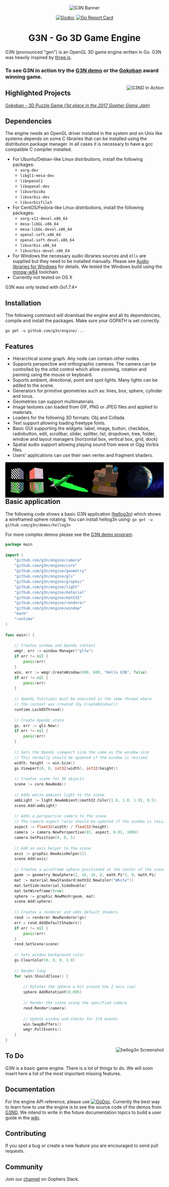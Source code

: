 
<p align="center"><img width="150" src="https://github.com/g3n/g3nd/blob/master/data/images/g3n_logo.png" alt="G3N Banner"/></p>
<p align="center">
  <a href="https://godoc.org/github.com/g3n/engine"><img src="https://godoc.org/github.com/g3n/engine?status.svg" alt="Godoc"></img></a>
  <a href="https://goreportcard.com/report/github.com/g3n/engine"><img src="https://goreportcard.com/badge/github.com/g3n/engine"  alt="Go Report Card"/></a>
</p>
<p><h1 align="center">G3N - Go 3D Game Engine</h1></p>

G3N (pronounced "gen") is an OpenGL 3D game engine written in Go.
G3N was heavily inspired by [three.js](https://threejs.org/).

### **To see G3N in action try the [G3N demo](https://github.com/g3n/g3nd) or the [Gokoban](https://github.com/danaugrs/gokoban) award winning game.**

<p align="center">
  <img style="float: right;" src="https://github.com/g3n/g3nd/blob/master/data/images/g3nd_screenshots.png" alt="G3ND In Action"/>
</p>

## Highlighted Projects

[Gokoban - 3D Puzzle Game (_1st place in the 2017 Gopher Game Jam_)](https://github.com/danaugrs/gokoban)

## Dependencies

The engine needs an OpenGL driver installed in the system and on Unix like systems
depends on some C libraries that can be installed using the distribution package manager.
In all cases it is necessary to have a gcc compatible C compiler installed.

* For Ubuntu/Debian-like Linux distributions, install the following packages:
  * `xorg-dev`
  * `libgl1-mesa-dev`
  * `libopenal1`
  * `libopenal-dev`
  * `libvorbis0a`
  * `libvorbis-dev`
  * `libvorbisfile3`
* For CentOS/Fedora-like Linux distributions, install the following packages:
  * `xorg-x11-devel.x86_64`
  * `mesa-libGL.x86_64`
  * `mesa-libGL-devel.x86_64`
  * `openal-soft.x86_64`
  * `openal-soft-devel.x86_64`
  * `libvorbis.x86_64`
  * `libvorbis-devel.x86_64`
* For Windows the necessary audio libraries sources and `dlls` are supplied but they need to be installed
  manually. Please see [Audio libraries for Windows](audio/windows) for details.
  We tested the Windows build using the [mingw-w64](https://mingw-w64.org) toolchain.
* Currently not tested on OS X

G3N was only tested with Go1.7.4+

## Installation

The following command will download the engine and all its dependencies, compile and
install the packages. Make sure your GOPATH is set correctly. 

`go get -u github.com/g3n/engine/...`

## Features

* Hierarchical scene graph. Any node can contain other nodes.
* Supports perspective and orthographic cameras. The camera can be controlled
  by the orbit control which allow zooming, rotation and panning using the mouse or keyboard.
* Suports ambient, directional, point and spot lights. Many lights can be added to the scene.
* Generators for primitive geometries such as: lines, box, sphere, cylinder and torus.
* Geometries can support multimaterials.
* Image textures can loaded from GIF, PNG or JPEG files and applied to materials.
* Loaders for the following 3D formats: Obj and Collada
* Text support allowing loading freetype fonts.
* Basic GUI supporting the widgets: label, image, button, checkbox, radiobutton,
  edit, scrollbar, slider, splitter, list, dropdown, tree, folder, window and layout managers
  (horizontal box, vertical box, grid, dock)
* Spatial audio support allowing playing sound from wave or Ogg Vorbis files.
* Users' applications can use their own vertex and fragment shaders.

<p align="center">
  <img style="float: right;" src="https://github.com/g3n/g3n.github.io/blob/master/g3n_banner_small.png" alt="G3N Banner"/>
</p>

## Basic application

The following code shows a basic G3N application 
([hellog3n](https://github.com/g3n/demos/tree/master/hellog3n))
which shows a wireframed sphere rotating.
You can install hellog3n using: `go get -u github.com/g3n/demos/hellog3n`

For more complex demos please see the [G3N demo program](https://github.com/g3n/g3nd).

```Go
package main

import (
	"github.com/g3n/engine/camera"
	"github.com/g3n/engine/core"
	"github.com/g3n/engine/geometry"
	"github.com/g3n/engine/gls"
	"github.com/g3n/engine/graphic"
	"github.com/g3n/engine/light"
	"github.com/g3n/engine/material"
	"github.com/g3n/engine/math32"
	"github.com/g3n/engine/renderer"
	"github.com/g3n/engine/window"
	"math"
	"runtime"
)

func main() {

	// Creates window and OpenGL context
	wmgr, err := window.Manager("glfw")
	if err != nil {
		panic(err)
	}
	win, err := wmgr.CreateWindow(800, 600, "Hello G3N", false)
	if err != nil {
		panic(err)
	}

	// OpenGL functions must be executed in the same thread where
	// the context was created (by CreateWindow())
	runtime.LockOSThread()

	// Create OpenGL state
	gs, err := gls.New()
	if err != nil {
		panic(err)
	}

	// Sets the OpenGL viewport size the same as the window size
	// This normally should be updated if the window is resized.
	width, height := win.Size()
	gs.Viewport(0, 0, int32(width), int32(height))

	// Creates scene for 3D objects
	scene := core.NewNode()

	// Adds white ambient light to the scene
	ambLight := light.NewAmbient(&math32.Color{1.0, 1.0, 1.0}, 0.5)
	scene.Add(ambLight)

	// Adds a perspective camera to the scene
	// The camera aspect ratio should be updated if the window is resized.
	aspect := float32(width) / float32(height)
	camera := camera.NewPerspective(65, aspect, 0.01, 1000)
	camera.SetPosition(0, 0, 5)

	// Add an axis helper to the scene
	axis := graphic.NewAxisHelper(2)
	scene.Add(axis)

	// Creates a wireframe sphere positioned at the center of the scene
	geom := geometry.NewSphere(2, 16, 16, 0, math.Pi*2, 0, math.Pi)
	mat := material.NewStandard(math32.NewColor("White"))
	mat.SetSide(material.SideDouble)
	mat.SetWireframe(true)
	sphere := graphic.NewMesh(geom, mat)
	scene.Add(sphere)

	// Creates a renderer and adds default shaders
	rend := renderer.NewRenderer(gs)
	err = rend.AddDefaultShaders()
	if err != nil {
		panic(err)
	}
	rend.SetScene(scene)

	// Sets window background color
	gs.ClearColor(0, 0, 0, 1.0)

	// Render loop
	for !win.ShouldClose() {

		// Rotates the sphere a bit around the Z axis (up)
		sphere.AddRotationY(0.005)

		// Render the scene using the specified camera
		rend.Render(camera)

		// Update window and checks for I/O events
		win.SwapBuffers()
		wmgr.PollEvents()
	}
}

```

<p align="center">
  <img style="float: right;" src="https://github.com/g3n/demos/blob/master/hellog3n/screenshot.png" alt="hellog3n Screenshot"/>
</p>

## To Do

G3N is a basic game engine. There is a lot of things to do.
We will soon insert here a list of the most important missing features.

## Documentation

For the engine API reference, please use
[![GoDoc](https://godoc.org/github.com/g3n/engine?status.svg)](https://godoc.org/github.com/g3n/engine).
Currently the best way to learn how to use the engine is to see the source code
of the demos from [G3ND](https://github.com/g3n/g3nd).
We intend to write in the future documentation topics
to build a user guide in the [wiki](https://github.com/g3n/engine/wiki).

## Contributing

If you spot a bug or create a new feature you are encouraged to
send pull requests.

## Community

Join our [channel](https://gophers.slack.com/messages/g3n) on Gophers Slack.
